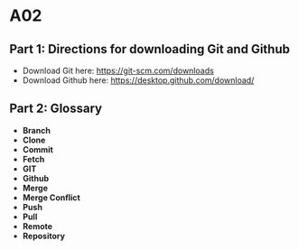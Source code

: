 # A02
## Part 1: Directions for downloading Git and Github
- Download Git here: https://git-scm.com/downloads
- Download Github here: https://desktop.github.com/download/
## Part 2: Glossary
- **Branch**
- **Clone**
- **Commit**
- **Fetch**
- **GIT**
- **Github**
- **Merge**
- **Merge Conflict**
- **Push**
- **Pull**
- **Remote**
- **Repository**
